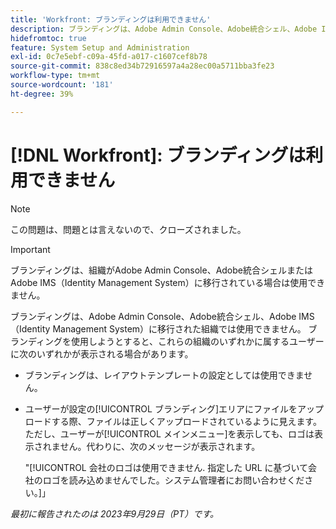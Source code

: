 ```yaml
---
title: 'Workfront: ブランディングは利用できません'
description: ブランディングは、Adobe Admin Console、Adobe統合シェル、Adobe IMS（Identity Management System）に移行された組織では使用できません。
hidefromtoc: true
feature: System Setup and Administration
exl-id: 0c7e5ebf-c09a-45fd-a017-c1607cef8b78
source-git-commit: 838c8ed34b72916597a4a28ec00a5711bba3fe23
workflow-type: tm+mt
source-wordcount: '181'
ht-degree: 39%

---
```


# [!DNL Workfront]: ブランディングは利用できません

>[!NOTE]
>
>この問題は、問題とは言えないので、クローズされました。

>[!IMPORTANT]
>
>ブランディングは、組織がAdobe Admin Console、Adobe統合シェルまたはAdobe IMS（Identity Management System）に移行されている場合は使用できません。

ブランディングは、Adobe Admin Console、Adobe統合シェル、Adobe IMS（Identity Management System）に移行された組織では使用できません。 ブランディングを使用しようとすると、これらの組織のいずれかに属するユーザーに次のいずれかが表示される場合があります。

* ブランディングは、レイアウトテンプレートの設定としては使用できません。
* ユーザーが設定の[!UICONTROL ブランディング]エリアにファイルをアップロードする際、ファイルは正しくアップロードされているように見えます。ただし、ユーザーが[!UICONTROL メインメニュー]を表示しても、ロゴは表示されません。代わりに、次のメッセージが表示されます。

  &quot;[!UICONTROL 会社のロゴは使用できません. 指定した URL に基づいて会社のロゴを読み込めませんでした。システム管理者にお問い合わせください。]」

_最初に報告されたのは 2023年9月29日（PT）です。_
